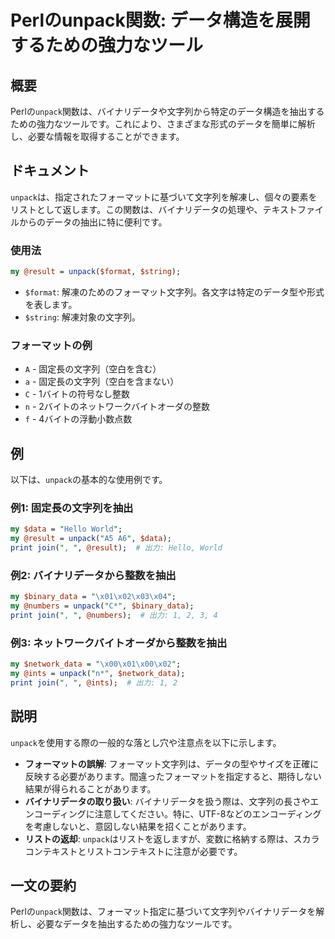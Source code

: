 <!--
Meta Description: # Perlのunpack関数: データ構造を展開するための強力なツール ## 概要 Perlの`unpack`関数は、バイナリデータや文字列から特定のデータ構造を抽出するための強力なツールです。これにより、さまざまな形式のデータを簡単に解析し、必要な情報を取得することができます。 ## ドキュメン...
Meta Keywords: unpack, perl, result, print, join
-->

# Perlのunpack関数: データ構造を展開するための強力なツール

## 概要
Perlの`unpack`関数は、バイナリデータや文字列から特定のデータ構造を抽出するための強力なツールです。これにより、さまざまな形式のデータを簡単に解析し、必要な情報を取得することができます。

## ドキュメント
`unpack`は、指定されたフォーマットに基づいて文字列を解凍し、個々の要素をリストとして返します。この関数は、バイナリデータの処理や、テキストファイルからのデータの抽出に特に便利です。

### 使用法
```perl
my @result = unpack($format, $string);
```

- `$format`: 解凍のためのフォーマット文字列。各文字は特定のデータ型や形式を表します。
- `$string`: 解凍対象の文字列。

### フォーマットの例
- `A` - 固定長の文字列（空白を含む）
- `a` - 固定長の文字列（空白を含まない）
- `C` - 1バイトの符号なし整数
- `n` - 2バイトのネットワークバイトオーダの整数
- `f` - 4バイトの浮動小数点数

## 例
以下は、`unpack`の基本的な使用例です。

### 例1: 固定長の文字列を抽出
```perl
my $data = "Hello World";
my @result = unpack("A5 A6", $data);
print join(", ", @result);  # 出力: Hello, World
```

### 例2: バイナリデータから整数を抽出
```perl
my $binary_data = "\x01\x02\x03\x04";
my @numbers = unpack("C*", $binary_data);
print join(", ", @numbers);  # 出力: 1, 2, 3, 4
```

### 例3: ネットワークバイトオーダから整数を抽出
```perl
my $network_data = "\x00\x01\x00\x02";
my @ints = unpack("n*", $network_data);
print join(", ", @ints);  # 出力: 1, 2
```

## 説明
`unpack`を使用する際の一般的な落とし穴や注意点を以下に示します。

- **フォーマットの誤解**: フォーマット文字列は、データの型やサイズを正確に反映する必要があります。間違ったフォーマットを指定すると、期待しない結果が得られることがあります。
- **バイナリデータの取り扱い**: バイナリデータを扱う際は、文字列の長さやエンコーディングに注意してください。特に、UTF-8などのエンコーディングを考慮しないと、意図しない結果を招くことがあります。
- **リストの返却**: `unpack`はリストを返しますが、変数に格納する際は、スカラコンテキストとリストコンテキストに注意が必要です。

## 一文の要約
Perlの`unpack`関数は、フォーマット指定に基づいて文字列やバイナリデータを解析し、必要なデータを抽出するための強力なツールです。